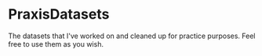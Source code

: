 # PraxisDatasets
The datasets that I've worked on and cleaned up for practice purposes. Feel free to use them as you wish.
